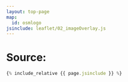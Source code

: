 ```yaml
---
layout: top-page
map:
  id: osmlogo
jsinclude: leaflet/02_imageOverlay.js
---
```

# Source:

```javascript
{% include_relative {{ page.jsinclude }} %}
```
